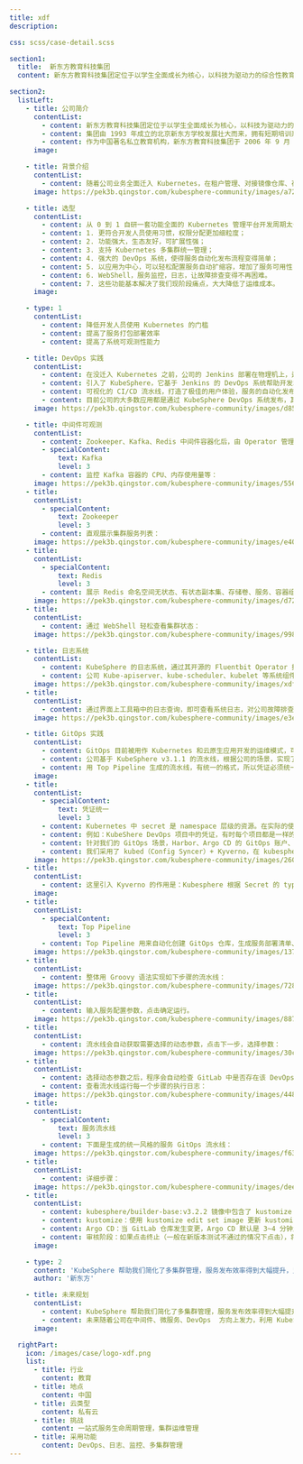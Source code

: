 ```yaml
---
title: xdf
description:

css: scss/case-detail.scss

section1:
  title:  新东方教育科技集团
  content: 新东方教育科技集团定位于以学生全面成长为核心，以科技为驱动力的综合性教育集团。

section2:
  listLeft:
    - title: 公司简介
      contentList:
        - content: 新东方教育科技集团定位于以学生全面成长为核心，以科技为驱动力的综合性教育集团。
        - content: 集团由 1993 年成立的北京新东方学校发展壮大而来，拥有短期培训系统、文化传播系统、咨询服务系统、科技产业系统等多个发展平台，打造了新东方学习成长中心、新东方国际教育、新东方大学生学习与发展中心、新东方在线、新东方前途出国、新东方国际游学、新东方满天星、新东方大愚文化等诸多知名教育品牌。
        - content: 作为中国著名私立教育机构，新东方教育科技集团于 2006 年 9 月 7 日在美国纽约证券交易所成功上市，2020 年 11 月 9 日在香港联合交易所成功二次上市。
      image: 

    - title: 背景介绍
      contentList:
        - content: 随着公司业务全面迁入 Kubernetes，在租户管理、对接镜像仓库、存储管理、服务扩缩容配置，监控日志等可观测、易运维、高可用方面带来了很大挑战。
      image: https://pek3b.qingstor.com/kubesphere-community/images/a72b6d6f-6550-4922-bdf2-6b108f063c56.png

    - title: 选型
      contentList:
        - content: 从 0 到 1 自研一套功能全面的 Kubernetes 管理平台开发周期太长。目前开源的 KubeSphere 使用多租户方式管理和使用资源，集成了 CI/CD 等丰富的云原生技术生态，轻松构建企业级 DevOps 架构，非常符合公司的需求。为了将开发运维功能一站式管理，我们选择了 KubeSphere。
        - content: 1. 更符合开发人员使用习惯，权限分配更加细粒度；
        - content: 2. 功能强大，生态友好，可扩展性强；
        - content: 3. 支持 Kubernetes 多集群统一管理；
        - content: 4. 强大的 DevOps 系统，使得服务自动化发布流程变得简单；
        - content: 5. 以应用为中心，可以轻松配置服务自动扩缩容，增加了服务可用性；
        - content: 6. WebShell，服务监控，日志，让故障排查变得不再困难。
        - content: 7. 这些功能基本解决了我们现阶段痛点，大大降低了运维成本。
      image: 

    - type: 1
      contentList:
        - content: 降低开发人员使用 Kubernetes 的门槛
        - content: 提高了服务打包部署效率
        - content: 提高了系统可观测性能力

    - title: DevOps 实践
      contentList:
        - content: 在没迁入 Kubernetes 之前，公司的 Jenkins 部署在物理机上，运维人员维护 Jenkins 的生命周期；开发人员在 Jenkins 上创建流水线，发布服务，管理服务生命周期。维护成本和学习成本较高。
        - content: 引入了 KubeSphere，它基于 Jenkins 的 DevOps 系统帮助开发和运维团队用非常简单的方式构建、测试、发布服务到 Kubernetes。它还兼容 Harbor 镜像仓库和 GitLab 代码库，使得我们的系统可以无缝迁移。
        - content: 可视化的 CI/CD 流水线，打造了极佳的用户体验，服务的自动化发布和生命周期从碎片化到集中式管理。
        - content: 目前公司的大多数应用都是通过 KubeSphere DevOps 系统发布，其中包括：业务应用、中间件 Operator、存储组件等 100 多个流水线。
      image: https://pek3b.qingstor.com/kubesphere-community/images/d85b11c2-a429-4337-8e88-55fb1f005dc7.png

    - title: 中间件可观测
      contentList:
        - content: Zookeeper、Kafka、Redis 中间件容器化后，由 Operator 管理其生命周期，中间件和 Operator 容器的故障排查、日志监控查看得益于 KubeSphere 的图形化管理、资源监控功能。
        - specialContent:
            text: Kafka
            level: 3
        - content: 监控 Kafka 容器的 CPU、内存使用量等：
      image: https://pek3b.qingstor.com/kubesphere-community/images/55665d63-ad3b-4d86-8916-95cf47d1f4b9.png
    - title:
      contentList:
        - specialContent:
            text: Zookeeper
            level: 3
        - content: 直观展示集群服务列表：
      image: https://pek3b.qingstor.com/kubesphere-community/images/e40be9bd-5e38-4a76-8713-b1ad64606c17.png
    - title:
      contentList:
        - specialContent:
            text: Redis
            level: 3
        - content: 展示 Redis 命名空间无状态、有状态副本集、存储卷、服务、容器组等概览：
      image: https://pek3b.qingstor.com/kubesphere-community/images/d72004cf-c7fa-45b1-916a-dcd5c5d3fc4b.png
    - title:
      contentList:
        - content: 通过 WebShell 轻松查看集群状态：
      image: https://pek3b.qingstor.com/kubesphere-community/images/9981ba08-dfec-442c-ad5e-c590fa590c43.png

    - title: 日志系统
      contentList:
        - content: KubeSphere 的日志系统，通过其开源的 Fluentbit Operator 控制 FluentBit CRD 配置 Fluent Bit，可以通过 kubectl edit fluentbit fluent-bit 以 Kubernetes 原生的方式来更改 FluentBit 的配置。
        - content: 公司 Kube-apiserver、kube-scheduler、kubelet 等系统组件都是通过二进制部署，通过 systemd 管理。如果要采集 kubelet 日志，新建一个 Input Yaml 即可轻松实现：
      image: https://pek3b.qingstor.com/kubesphere-community/images/xdf-yaml-1.png
    - title:
      contentList:
        - content: 通过界面上工具箱中的日志查询，即可查看系统日志，对公司故障排查和集群监控特别有用。
      image: https://pek3b.qingstor.com/kubesphere-community/images/e3ee4224-a7f4-4068-a8bd-0a71106c2759.png

    - title: GitOps 实践
      contentList:
        - content: GitOps 目前被用作 Kubernetes 和云原生应用开发的运维模式，可以实现对 Kubernetes 的持续部署。它使用 Git 存储系统的状态，使得系统状态的修改痕迹可查看审计。
        - content: 公司基于 KubeSphere v3.1.1 的流水线，根据公司的场景，实现了基于 Git 的 DevOps（GitOps） 工作流水线服务发布流程。
        - content: 用 Top Pipeline 生成的流水线，有统一的格式，所以凭证必须统一。
      image: 
    - title:
      contentList:
        - specialContent:
            text: 凭证统一
            level: 3
        - content: Kubernetes 中 secret 是 namespace 层级的资源。在实际的使用过程中经常会遇到需要在多个 namespace 之间共享 secret 的需求，在多个 namesapce 下去创建 secret 或是逐一编辑，会带来许多重复工作。
        - content: 例如：KubeShere DevOps 项目中的凭证，有时每个项目都是一样的，所以没必要每次创建 DevOps 项目都去手动创建凭证。
        - content: 针对我们的 GitOps 场景，Harbor、Argo CD 的 GitOps 账户、GitLab 的账号凭证需要在多个 DevOps 项目之间同步。
        - content: 我们采用了 kubed（Config Syncer）+ Kyverno，在 kubesphere-devops-system 下创建的源 secret，将会自动同步到所有 devops project 下。达到统一、自动化管理凭证目的。
      image: https://pek3b.qingstor.com/kubesphere-community/images/260552ee-e505-4028-bfbe-4359e0bfe2fa.png
    - title:
      contentList:
        - content: 这里引入 Kyverno 的作用是：Kubesphere 根据 Secret 的 type 字段前缀有：credential.devops.docs.kubesphere-carryon.top/ 就会处理。为了避免 kubesphere-devops-system 下的源 Secret 被 ks-controller-manager 同步。所以源 Secret 的 type 不可为 type： credential.devops.docs.kubesphere-carryon.top/basic-auth。kubed 在执行同步的时候，Kyverno 会将其替换。这样控制器只会同步目标凭证到 Jenkins。
      image: 
    - title:
      contentList: 
        - specialContent:
            text: Top Pipeline
            level: 3
        - content: Top Pipeline 用来自动化创建 GitOps 仓库，生成服务部署清单、pipeline CR 清单、Application CR 清单，将清单提交到 GitLab 仓库，并将 Application 创建到 K8s 集群中。
      image: https://pek3b.qingstor.com/kubesphere-community/images/1374bfe4-b7a6-4af4-bb62-bfe4e8486a38.png
    - title:
      contentList: 
        - content: 整体用 Groovy 语法实现如下步骤的流水线：
      image: https://pek3b.qingstor.com/kubesphere-community/images/728ad0b8-0ea4-4267-9276-f572ade0bb94.png
    - title:
      contentList: 
        - content: 输入服务配置参数，点击确定运行。
      image: https://pek3b.qingstor.com/kubesphere-community/images/887a562f-2d92-4ba6-84bf-6aeccaef4422.png
    - title:
      contentList: 
        - content: 流水线会自动获取需要选择的动态参数，点击下一步，选择参数：
      image: https://pek3b.qingstor.com/kubesphere-community/images/30c975a5-57c5-4687-aac3-aea0bc8c9051.png
    - title:
      contentList: 
        - content: 选择动态参数之后，程序会自动检查 GitLab 中是否存在该 DevOps 项目的仓库，不存在会自动新建仓库；最终创建 Application 和服务 Pipeline CR 到 Argo CD 所在的 Kubernetes 集群。
        - content: 查看流水线运行每一个步骤的执行日志：
      image: https://pek3b.qingstor.com/kubesphere-community/images/448ef4c9-87ca-4562-bc4f-95be61b2533d.png
    - title:
      contentList: 
        - specialContent:
            text: 服务流水线
            level: 3
        - content: 下面是生成的统一风格的服务 GitOps 流水线：
      image: https://pek3b.qingstor.com/kubesphere-community/images/f63f8402-f017-403e-9d56-3ac48d30daf0.png
    - title:
      contentList: 
        - content: 详细步骤：
      image: https://pek3b.qingstor.com/kubesphere-community/images/deeb73a4-9c80-415d-b489-593a622c7bc2.png
    - title:
      contentList: 
        - content: kubesphere/builder-base:v3.2.2 镜像中包含了 kustomize 和 Git，我们将 Argo CD 命令行集成到这个镜像中，用生成的镜像作为 Agent。
        - content: kustomize：使用 kustomize edit set image 更新 kustomization.yaml 中镜像 Tag，以及校验语法是否正确，避免语法不正确提交。提交时，需要先 pull 再 push，并增加失败重试。
        - content: Argo CD：当 GitLab 仓库发生变更，Argo CD 默认是 3~4 分钟触发同步，时间较长。为了及时触发 CD 同步，用集成到 Agent 镜像中的 argocd 命令行工具，并建专门的 gitops 账号，通过 RBAC 控制该账号的权限。（执行 argocd sync 命令也需要加失败重试）
        - content: 审核阶段：如果点击终止（一般在新版本测试不通过的情况下点击），将回滚上一个阶段的镜像版本（通过 git revert 命令回退某一次提交），如果 30 分钟内没有点击，或者点了继续，本次发布流程结束。
      image:    

    - type: 2
      content: 'KubeSphere 帮助我们简化了多集群管理，服务发布效率得到大幅提升，监控日志集中管理，让集群排障不再是黑盒。'
      author: '新东方'

    - title: 未来规划
      contentList:
        - content: KubeSphere 帮助我们简化了多集群管理，服务发布效率得到大幅提升，监控日志集中管理，让集群排障不再是黑盒。
        - content: 未来随着公司在中间件、微服务、DevOps  方向上发力，利用 KubeSphere 生态，逐步扩大应用场景，在服务治理 Istio、APM、Serverless 、边缘计算等领域做更多的实践。
      image: 

  rightPart:
    icon: /images/case/logo-xdf.png
    list:
      - title: 行业
        content: 教育
      - title: 地点
        content: 中国
      - title: 云类型
        content: 私有云
      - title: 挑战
        content: 一站式服务生命周期管理，集群运维管理
      - title: 采用功能
        content: DevOps、日志、监控、多集群管理
---
```

